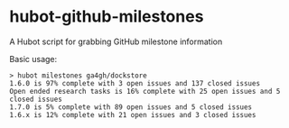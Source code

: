 # hubot-github-milestones
A Hubot script for grabbing GitHub milestone information

Basic usage:

```
> hubot milestones ga4gh/dockstore
1.6.0 is 97% complete with 3 open issues and 137 closed issues
Open ended research tasks is 16% complete with 25 open issues and 5 closed issues
1.7.0 is 5% complete with 89 open issues and 5 closed issues
1.6.x is 12% complete with 21 open issues and 3 closed issues
```